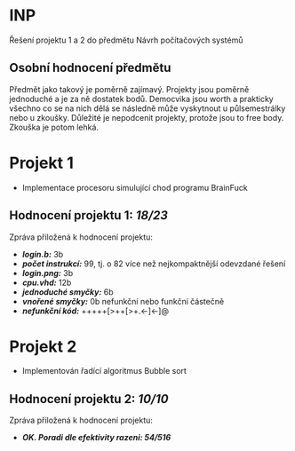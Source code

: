 # INP
Řešení projektu 1 a 2 do předmětu Návrh počítačových systémů

## Osobní hodnocení předmětu
Předmět jako takový je poměrně zajímavý. Projekty jsou poměrně jednoduché a je za ně dostatek bodů. Democvika jsou worth a prakticky všechno co se na nich dělá se následně může vyskytnout u půlsemestrálky nebo u zkoušky.
Důležité je nepodcenit projekty, protože jsou to free body. Zkouška je potom lehká.

# Projekt 1
- Implementace procesoru simulující chod programu BrainFuck
## Hodnocení projektu 1: ***18/23***
Zpráva přiložená k hodnocení projektu:
- ***login.b:*** 3b
- ***počet instrukcí:*** 99, tj. o 82 více než nejkompaktnější odevzdané řešení
- ***login.png:*** 3b
- ***cpu.vhd:*** 12b
- ***jednoduché smyčky:*** 6b
- ***vnořené smyčky:*** 0b nefunkční nebo funkční částečně
- ***nefunkční kód:*** +++++[>++[>+.<-]<-]@

# Projekt 2
- Implementován řadící algoritmus Bubble sort
## Hodnocení projektu 2: ***10/10***
Zpráva přiložená k hodnocení projektu:
- ***OK. Poradi dle efektivity razeni: 54/516***

